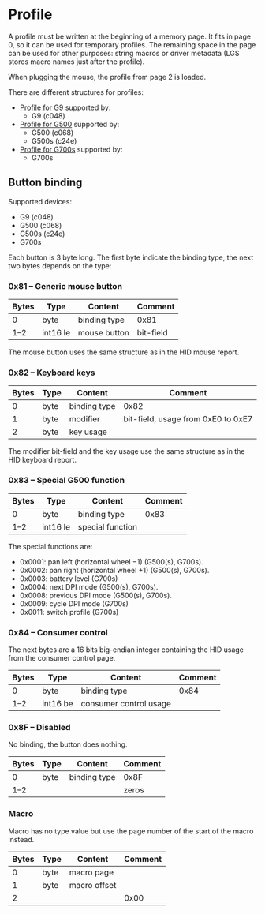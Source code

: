 Profile
=======

A profile must be written at the beginning of a memory page. It fits in page 0, so it can be used for temporary profiles. The remaining space in the page can be used for other purposes: string macros or driver metadata (LGS stores macro names just after the profile).

When plugging the mouse, the profile from page 2 is loaded.

There are different structures for profiles:
 - [Profile for G9](profile/g9.md) supported by:
   - G9 (c048)
 - [Profile for G500](profile/g500.md) supported by:
   - G500 (c068)
   - G500s (c24e)
 - [Profile for G700s](profile/g700s.md) supported by:
   - G700s

Button binding
--------------

Supported devices:
 - G9 (c048)
 - G500 (c068)
 - G500s (c24e)
 - G700s

Each button is 3 byte long.  The first byte indicate the binding type, the next two bytes depends on the type:

### 0x81 – Generic mouse button

| Bytes | Type       | Content            | Comment                  |
| ----- | ---------- | ------------------ | ------------------------ |
| 0     | byte       | binding type       | 0x81                     |
| 1–2   | int16 le   | mouse button       | bit-field                |

The mouse button uses the same structure as in the HID mouse report.


### 0x82 – Keyboard keys

| Bytes | Type       | Content            | Comment                  |
| ----- | ---------- | ------------------ | ------------------------ |
| 0     | byte       | binding type       | 0x82                     |
| 1     | byte       | modifier           | bit-field, usage from 0xE0 to 0xE7 |
| 2     | byte       | key usage          |                          |

The modifier bit-field and the key usage use the same structure as in the HID keyboard report.

### 0x83 – Special G500 function

| Bytes | Type       | Content            | Comment                  |
| ----- | ---------- | ------------------ | ------------------------ |
| 0     | byte       | binding type       | 0x83                     |
| 1–2   | int16 le   | special function   |                          |

The special functions are:
 - 0x0001: pan left (horizontal wheel −1) (G500(s), G700s).
 - 0x0002: pan right (horizontal wheel +1) (G500(s), G700s).
 - 0x0003: battery level (G700s)
 - 0x0004: next DPI mode (G500(s), G700s).
 - 0x0008: previous DPI mode (G500(s), G700s).
 - 0x0009: cycle DPI mode (G700s)
 - 0x0011: switch profile (G700s)


### 0x84 – Consumer control

The next bytes are a 16 bits big-endian integer containing the HID usage from the consumer control page.

| Bytes | Type       | Content                | Comment                  |
| ----- | ---------- | ---------------------- | ------------------------ |
| 0     | byte       | binding type           | 0x84                     |
| 1–2   | int16 be   | consumer control usage |                          |


### 0x8F – Disabled

No binding, the button does nothing.

| Bytes | Type       | Content            | Comment                  |
| ----- | ---------- | ------------------ | ------------------------ |
| 0     | byte       | binding type       | 0x8F                     |
| 1–2   |            |                    | zeros                    |


### Macro

Macro has no type value but use the page number of the start of the macro instead.

| Bytes | Type       | Content            | Comment                  |
| ----- | ---------- | ------------------ | ------------------------ |
| 0     | byte       | macro page         |                          |
| 1     | byte       | macro offset       |                          |
| 2     |            |                    | 0x00                     |

